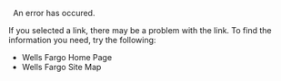  An error has occured.

If you selected a link, there may be a problem with the link. To find the information you need, try the following:

*   Wells Fargo Home Page
*   Wells Fargo Site Map